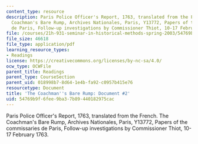 ```yaml
---
content_type: resource
description: Paris Police Officer's Report, 1763, translated from the French. The
  Coachman's Bare Rump, Archives Nationales, Paris, Y13772, Papers of the commissaries
  de Paris, Follow-up investigations by Commissioner Thiot, 10-17 February 1763.
file: /courses/21h-931-seminar-in-historical-methods-spring-2003/54769b9f6fee9ba37b89440182975cac_rumpdoc2.pdf
file_size: 46618
file_type: application/pdf
learning_resource_types:
- Readings
license: https://creativecommons.org/licenses/by-nc-sa/4.0/
ocw_type: OCWFile
parent_title: Readings
parent_type: CourseSection
parent_uid: 018998b7-8d64-1e4b-fa92-c0957b415e76
resourcetype: Document
title: 'The Coachman''s Bare Rump: Document #2'
uid: 54769b9f-6fee-9ba3-7b89-440182975cac
---
```

Paris Police Officer's Report, 1763, translated from the French. The Coachman's Bare Rump, Archives Nationales, Paris, Y13772, Papers of the commissaries de Paris, Follow-up investigations by Commissioner Thiot, 10-17 February 1763.